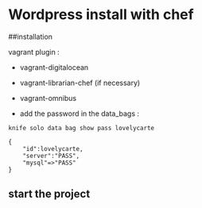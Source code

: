 # Wordpress install with chef

##installation

vagrant plugin : 
- vagrant-digitalocean
- vagrant-librarian-chef (if necessary)
- vagrant-omnibus

- add the password in the data_bags : 
```
knife solo data bag show pass lovelycarte

{
	"id":lovelycarte,
	"server":"PASS",
  	"mysql"=>"PASS"
}
```

## start the project